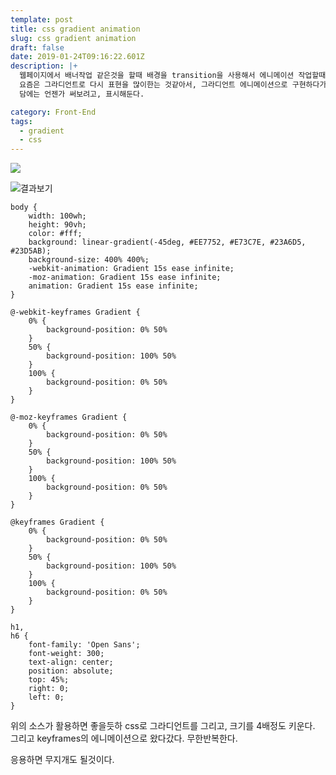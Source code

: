 ```yaml
---
template: post
title: css gradient animation
slug: css gradient animation
draft: false
date: 2019-01-24T09:16:22.601Z
description: |+
  웹페이지에서 배너작업 같은것을 할때 배경을 transition을 사용해서 에니메이션 작업할때
  요즘은 그라디언트로 다시 표현을 많이한는 것같아서, 그라디언트 에니메이션으로 구현하다가. google에서 찾아봤다.
  담에는 언젠가 써보려고, 표시해둔다.

category: Front-End
tags:
  - gradient
  - css
---
```

![](/media/99539d475be1574a13.png)



![결과보기](https://codepen.io/P1N2O/pen/pyBNzX)

```
body {
    width: 100wh;
    height: 90vh;
    color: #fff;
    background: linear-gradient(-45deg, #EE7752, #E73C7E, #23A6D5, #23D5AB);
    background-size: 400% 400%;
    -webkit-animation: Gradient 15s ease infinite;
    -moz-animation: Gradient 15s ease infinite;
    animation: Gradient 15s ease infinite;
}

@-webkit-keyframes Gradient {
    0% {
        background-position: 0% 50%
    }
    50% {
        background-position: 100% 50%
    }
    100% {
        background-position: 0% 50%
    }
}

@-moz-keyframes Gradient {
    0% {
        background-position: 0% 50%
    }
    50% {
        background-position: 100% 50%
    }
    100% {
        background-position: 0% 50%
    }
}

@keyframes Gradient {
    0% {
        background-position: 0% 50%
    }
    50% {
        background-position: 100% 50%
    }
    100% {
        background-position: 0% 50%
    }
}

h1,
h6 {
    font-family: 'Open Sans';
    font-weight: 300;
    text-align: center;
    position: absolute;
    top: 45%;
    right: 0;
    left: 0;
}
```

위의 소스가 활용하면 좋을듯하
css로 그라디언트를 그리고, 크기를 4배정도 키운다. 그리고 keyframes의 에니메이션으로 왔다갔다. 무한반복한다.

응용하면 무지개도 될것이다.
